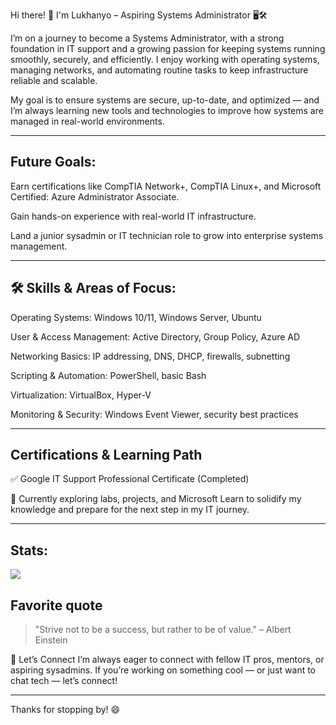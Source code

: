 Hi there! 👋 I'm Lukhanyo – Aspiring Systems Administrator 🖥️🛠️

I’m on a journey to become a Systems Administrator, with a strong foundation in IT support and a growing passion for keeping systems running smoothly, securely, and efficiently. I enjoy working with operating systems, managing networks, and automating routine tasks to keep infrastructure reliable and scalable.

My goal is to ensure systems are secure, up-to-date, and optimized — and I’m always learning new tools and technologies to improve how systems are managed in real-world environments.

---

## Future Goals:

Earn certifications like CompTIA Network+, CompTIA Linux+, and Microsoft Certified: Azure Administrator Associate.

Gain hands-on experience with real-world IT infrastructure.

Land a junior sysadmin or IT technician role to grow into enterprise systems management.

---

## 🛠 Skills & Areas of Focus:
Operating Systems: Windows 10/11, Windows Server, Ubuntu

User & Access Management: Active Directory, Group Policy, Azure AD

Networking Basics: IP addressing, DNS, DHCP, firewalls, subnetting

Scripting & Automation: PowerShell, basic Bash

Virtualization: VirtualBox, Hyper-V

Monitoring & Security: Windows Event Viewer, security best practices

---

## Certifications & Learning Path
✅ Google IT Support Professional Certificate (Completed)

🚀 Currently exploring labs, projects, and Microsoft Learn to solidify my knowledge and prepare for the next step in my IT journey.

---


## Stats:
![](https://github-readme-streak-stats.herokuapp.com/?user=KH4NY0&theme=holi&hide_border=false)<br/>

## Favorite quote
> "Strive not to be a success, but rather to be of value." – Albert Einstein

💬 Let’s Connect
I’m always eager to connect with fellow IT pros, mentors, or aspiring sysadmins. If you’re working on something cool — or just want to chat tech — let’s connect!

---

Thanks for stopping by! 😄
